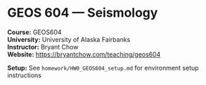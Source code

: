 # GEOS 604 &mdash; Seismology   

**Course:** GEOS604   
**University:** University of Alaska Fairbanks    
**Instructor:** Bryant Chow  
**Website:** https://bryantchow.com/teaching/geos604

**Setup:** See `homework/HW0_GEOS604_setup.md` for environment setup instructions
